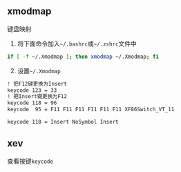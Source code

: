 ## xmodmap 
键盘映射
1. 将下面命令加入`~/.bashrc`或`~/.zshrc`文件中
```bash
if [ -f ~/.Xmodmap ]; then xmodmap ~/.Xmodmap; fi
```
2. 设置`~/.Xmodmap`
```bash
! 把F12键更换为Insert
keycode 123 = 33
! 把Insert键更换为F12
keycode 118 = 96
keycode  95 = F11 F11 F11 F11 F11 F11 XF86Switch_VT_11

keycode 118 = Insert NoSymbol Insert

```
## xev
查看按键`keycode`
<!--stackedit_data:
eyJoaXN0b3J5IjpbNzc4Mzg3MzY0LDE1OTU5NDU5MTcsLTg4MT
IzODA4NF19
-->